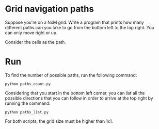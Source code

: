 Grid navigation paths
==========

Suppose you're on a NxM grid. Write a program that prints how many different paths can you take to go from the bottom left to the top right. You can only move right or up.

Consider the cells as the path.

Run
==========
To find the number of possible paths, run the following command:

```
python paths_count.py
```

Considering that you start in the bottom left corner, you can list all the possible directions that you can follow in order to arrive at the top right by running the command:
```
python paths_list.py
```

For both scripts, the grid size must be higher than 1x1.
